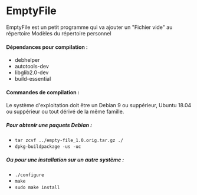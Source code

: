 # EmptyFile
EmptyFile est un petit programme qui va ajouter un "Fichier vide" au répertoire Modèles du répertoire personnel

#### Dépendances pour compilation :
- debhelper 
- autotools-dev 
- libglib2.0-dev
- build-essential

#### Commandes de compilation :
Le système d'exploitation doit être un Debian 9 ou suppérieur, Ubuntu 18.04 ou suppérieur ou tout dérivé de la même famille.

##### Pour obtenir une paquets Debian :

- `tar zcvf ../empty-file_1.0.orig.tar.gz ./`
- `dpkg-buildpackage -us -uc`

##### Ou pour une installation sur un autre système :
- `./configure`
- `make`
- `sudo make install`
